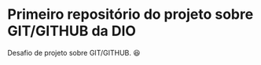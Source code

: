 # Primeiro repositório do projeto sobre GIT/GITHUB da DIO

Desafio de projeto sobre GIT/GITHUB. :laughing:
